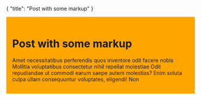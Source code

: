 {
  "title": "Post with some markup"
}

<style>
.constrain {
  max-width: 40rem;
  margin: auto;
  padding: 1rem;
  background: orange;
}
</style>

<div class="constrain">

# Post with some markup

Amet necessitatibus perferendis quos inventore odit facere nobis Mollitia voluptatibus consectetur nihil repellat molestiae Odit repudiandae ut commodi earum saepe autem molestias? Enim soluta culpa ullam consequuntur voluptates, eligendi! Non

</div>
